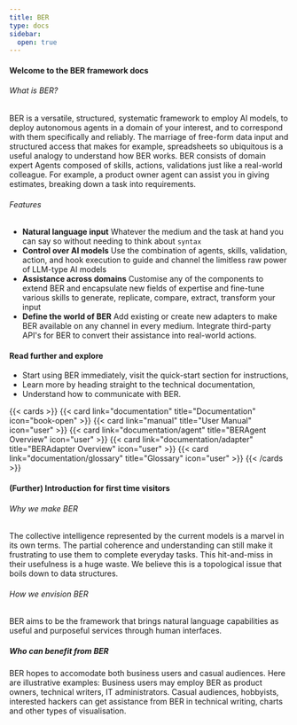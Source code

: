 ```yaml
---
title: BER
type: docs
sidebar:
  open: true
---
```


#### Welcome to the BER framework docs
###### What is BER?
BER is a versatile, structured, systematic framework to employ AI models, to deploy autonomous agents in a domain of your interest, and to correspond with them specifically and reliably. The marriage of free-form data input and structured access that makes for example, spreadsheets so ubiquitous is a useful analogy to understand how BER works. BER consists of domain expert Agents composed of skills, actions, validations just like a real-world colleague. For example, a product owner agent can assist you in giving estimates, breaking down a task into requirements.

###### Features
 - **Natural language input** Whatever the medium and the task at hand you can say so without needing to think about `syntax`
 - **Control over AI models** Use the combination of agents, skills, validation, action, and hook execution to guide and channel the limitless raw power of LLM-type AI models
 - **Assistance across domains** Customise any of the components to extend BER and encapsulate new fields of expertise and fine-tune various skills to generate, replicate, compare, extract, transform your input
 - **Define the world of BER** Add existing or create new adapters to make BER available on any channel in every medium. Integrate third-party API's for BER to convert their assistance into real-world actions.

#### Read further and explore
 - Start using BER immediately, visit the quick-start section for instructions,
 - Learn more by heading straight to the technical documentation,
 - Understand how to communicate with BER.

{{< cards >}}
{{< card link="documentation" title="Documentation" icon="book-open" >}}
{{< card link="manual" title="User Manual" icon="user" >}}
{{< card link="documentation/agent" title="BERAgent Overview" icon="user" >}}
{{< card link="documentation/adapter" title="BERAdapter Overview" icon="user" >}}
{{< card link="documentation/glossary" title="Glossary" icon="user" >}}
{{< /cards >}}

#### (Further) Introduction for first time visitors
###### Why we make BER
The collective intelligence represented by the current models is a marvel in its own terms. The partial coherence and understanding can still make it frustrating to use them to complete everyday tasks. This hit-and-miss in their usefulness is a huge waste. We believe this is a topological issue that boils down to data structures.

###### How we envision BER
BER aims to be the framework that brings natural language capabilities as useful and purposeful services through human interfaces.

##### Who can benefit from BER
BER hopes to accomodate both business users and casual audiences. Here are illustrative examples: Business users may employ BER as product owners, technical writers, IT administrators. Casual audiences, hobbyists, interested hackers can get assistance from BER in technical writing, charts and other types of visualisation.

